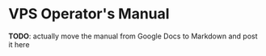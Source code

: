 VPS Operator's Manual
======================

**TODO**: actually move the manual from Google Docs to Markdown and post it here
